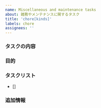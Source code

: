 ```yaml
---
name: Miscellaneous and maintenance tasks
about: 雑務やメンテナンスに関するタスク
title: 'chore[kinds]'
labels: chore
assignees: ''
---
```


### タスクの内容

<!-- ここにタスクの詳細を記入してください。 -->

### 目的

<!-- このタスクを行う目的を記入してください。 -->

### タスクリスト

<!-- タスクを実行するための具体的な手順を記入してください。 -->

- []

### 追加情報

<!-- 関連する情報やスクリーンショットをここに追加してください。 -->
